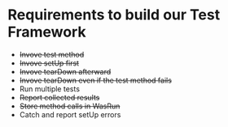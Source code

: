 # Requirements to build our Test Framework

- ~~Invove test method~~
- ~~Invove setUp first~~
- ~~Invove tearDown afterward~~
- ~~Invove tearDown even if the test method fails~~
- Run multiple tests
- ~~Report collected results~~
- ~~Store method calls in WasRun~~
- Catch and report setUp errors
